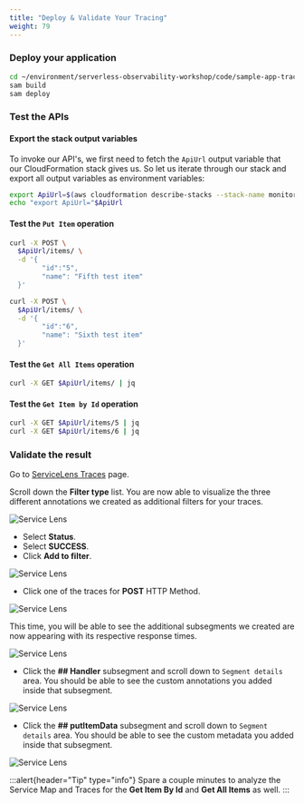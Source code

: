 ```yaml
---
title: "Deploy & Validate Your Tracing"
weight: 79
---
```


### Deploy your application

```sh
cd ~/environment/serverless-observability-workshop/code/sample-app-tracing
sam build
sam deploy
```

### Test the APIs 

#### Export the stack output variables

To invoke our API's, we first need to fetch the `ApiUrl` output variable that our CloudFormation stack gives us. So let us iterate through our stack and export all output variables as environment variables:

```sh
export ApiUrl=$(aws cloudformation describe-stacks --stack-name monitoring-app-tracing --output json | jq '.Stacks[].Outputs[] | select(.OutputKey=="ApiUrl") | .OutputValue' | sed -e 's/^"//'  -e 's/"$//')
echo "export ApiUrl="$ApiUrl
```

#### Test the `Put Item` operation

```sh
curl -X POST \
  $ApiUrl/items/ \
  -d '{
        "id":"5",  
        "name": "Fifth test item"
  }'

curl -X POST \
  $ApiUrl/items/ \
  -d '{
        "id":"6",  
        "name": "Sixth test item"
  }'
```

#### Test the `Get All Items` operation

```sh
curl -X GET $ApiUrl/items/ | jq
```

#### Test the `Get Item by Id` operation

```sh
curl -X GET $ApiUrl/items/5 | jq
curl -X GET $ApiUrl/items/6 | jq
```

### Validate the result

Go to [ServiceLens Traces](https://console.aws.amazon.com/cloudwatch/home?#servicelens:traces) page.

Scroll down the **Filter type** list. You are now able to visualize the three different annotations we created as additional filters for your traces.

![Service Lens](/static/images/subsegment_1.png)

- Select **Status**.
- Select **SUCCESS**.
- Click **Add to filter**.

![Service Lens](/static/images/subsegment_2.png)

- Click one of the traces for **POST** HTTP Method.

![Service Lens](/static/images/subsegment_3.png)

This time, you will be able to see the additional subsegments we created are now appearing with its respective response times.

![Service Lens](/static/images/subsegment_4.png)

- Click the **## Handler** subsegment and scroll down to `Segment details` area. You should be able to see the custom annotations you added inside that subsegment.

![Service Lens](/static/images/subsegment_5.png)

- Click the **## putItemData** subsegment and scroll down to `Segment details` area. You should be able to see the custom metadata you added inside that subsegment.

![Service Lens](/static/images/subsegment_6.png)

:::alert{header="Tip" type="info"}
Spare a couple minutes to analyze the Service Map and Traces for the **Get Item By Id** and **Get All Items** as well.
:::
